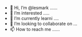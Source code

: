 - 👋 Hi, I’m @lesmark ......
- 👀 I’m interested .....
- 🌱 I’m currently learni ....
- 💞️ I’m looking to collaborate on ...
- 📫 How to reach me ......

<!---
lesmark/lesmark is a ✨ special ✨ repository because its `README.md` (this file) appears on your GitHub profile.
You can click the Preview link to take a look at your changes.
--->
